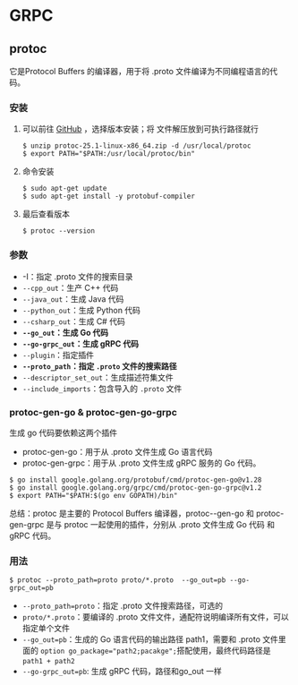 # GRPC



## protoc

它是Protocol Buffers 的编译器，用于将 .proto 文件编译为不同编程语言的代码。

### 安装

1. 可以前往 [GitHub](https://github.com/protocolbuffers/protobuf/releases) ，选择版本安装；将 文件解压放到可执行路径就行

   ```shell
   $ unzip protoc-25.1-linux-x86_64.zip -d /usr/local/protoc
   $ export PATH="$PATH:/usr/local/protoc/bin"
   ```

2. 命令安装

   ```shell
   $ sudo apt-get update
   $ sudo apt-get install -y protobuf-compiler
   ```

3. 最后查看版本

   ```shell
   $ protoc --version
   ```

   

### 参数

- -I：指定 .proto 文件的搜索目录
- `--cpp_out`：生产 C++ 代码
- `--java_out`：生成 Java 代码
- `--python_out`：生成 Python 代码
- `--csharp_out`：生成 C# 代码
- **`--go_out`：生成 Go 代码**
- **`--go-grpc_out`：生成 gRPC 代码**
- `--plugin`：指定插件
- **`--proto_path`：指定 `.proto` 文件的搜索路径**
- `--descriptor_set_out`：生成描述符集文件
- `--include_imports`：包含导入的 `.proto` 文件

### protoc-gen-go & protoc-gen-go-grpc

生成 go 代码要依赖这两个插件

- protoc-gen-go：用于从 .proto 文件生成 Go 语言代码
- protoc-gen-grpc：用于从 .proto 文件生成 gRPC 服务的 Go 代码。

```shell
$ go install google.golang.org/protobuf/cmd/protoc-gen-go@v1.28
$ go install google.golang.org/grpc/cmd/protoc-gen-go-grpc@v1.2	
$ export PATH="$PATH:$(go env GOPATH)/bin"
```

总结：protoc 是主要的 Protocol Buffers 编译器，protoc--gen-go 和 protoc-gen-grpc 是与 protoc 一起使用的插件，分别从  .proto 文件生成 Go 代码 和 gRPC 代码。

### 用法

```shell
$ protoc --proto_path=proto proto/*.proto  --go_out=pb --go-grpc_out=pb
```

- `--proto_path=proto`：指定 .proto 文件搜索路径，可选的
- `proto/*.proto`：要编译的 .proto 文件文件，通配符说明编译所有文件，可以指定单个文件
- `--go_out=pb`：生成的 Go 语言代码的输出路径 path1，需要和 .proto 文件里面的 `option go_package="path2;pacakge";`搭配使用，最终代码路径是 `path1 + path2`
- `--go-grpc_out=pb`: 生成 gRPC 代码，路径和go_out 一样



